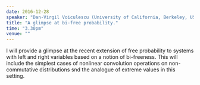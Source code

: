 ```yaml
---
date: 2016-12-28
speaker: "Dan-Virgil Voiculescu (University of California, Berkeley, USA)"
title: "A glimpse at bi-free probability."
time: "3.30pm"
venue: ""
---
```

I will provide a glimpse at the recent extension of free
probability to systems with left and right variables based on a notion of
bi-freeness. This will
include the simplest cases of nonlinear convolution operations on
non-commutative distributions snd the analogue of extreme values in this
setting.
